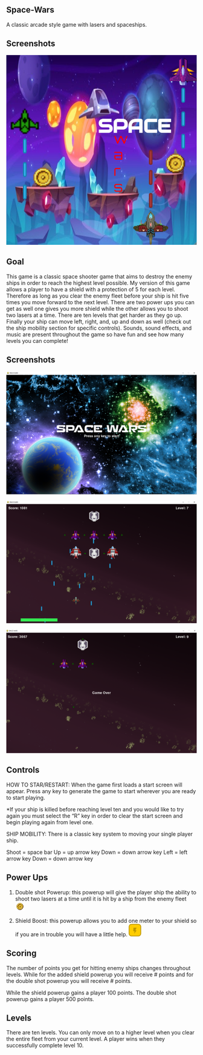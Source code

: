 ## Space-Wars
A classic arcade style game with lasers and spaceships.

## Screenshots
![Cover-art](https://raw.githubusercontent.com/KB-3/Space-Wars/main/assets/screenshots/Cover%20Art.png)

## Goal

This game is a classic space shooter game that aims to destroy the enemy ships in order to reach the highest level possible. My version of this game allows a player to have a shield with a protection of 5 for each level. Therefore as long as you clear the enemy fleet before your ship is hit five times you move forward to the next level. There are two power ups you can get as well one gives you more shield while the other allows you to shoot two lasers at a time. There are ten levels that get harder as they go up. Finally your ship can move left, right, and, up and down as well (check out the ship mobility section for specific controls). Sounds, sound effects, and music are present throughout the game so have fun and see how many levels you can complete!


## Screenshots

![Start-screen](https://raw.githubusercontent.com/KB-3/Space-Wars/main/assets/screenshots/start_screen.PNG)

![Play-screen](https://raw.githubusercontent.com/KB-3/Space-Wars/main/assets/screenshots/playing_screen.PNG)

![Loose-screen](https://raw.githubusercontent.com/KB-3/Space-Wars/main/assets/screenshots/loose_screen.PNG)


## Controls
HOW TO STAR/RESTART:
When the game first loads a start screen will appear. Press any key to generate the game to start wherever you are ready to start playing.

*If your ship is killed before reaching level ten and you would like to try again you must select the “R” key in order to clear the start screen and begin playing again from level one.

SHIP MOBILITY:
There is a classic key system to moving your single player ship.

Shoot = space bar
Up = up arrow key
Down = down arrow key
Left = left arrow key
Down = down arrow key

## Power Ups

1. Double shot Powerup: this powerup will give the player ship the ability to shoot two lasers at a time until it is hit by a ship from the enemy fleet
![doubleshot-screen](https://raw.githubusercontent.com/KB-3/Space-Wars/main/assets/images/coin%202.png)

2. Shield Boost: this powerup allows you to add one meter to your shield so if you are in trouble you will have a little help.
![shield-screen](https://raw.githubusercontent.com/KB-3/Space-Wars/main/assets/images/powerupYellow_bolt.png)

## Scoring

The number of points you get for hitting enemy ships changes throughout levels. While for the added shield powerup you will receive # points and for the double shot powerup you will receive # points.

While the shield powerup gains a player 100 points. The double shot powerup gains a player 500 points.


## Levels

There are ten levels. You can only move on to a higher level when you clear the entire fleet from your current level. A player wins when they successfully complete level 10.



